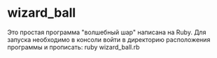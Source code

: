 # wizard_ball
Это простая программа "волшебный шар" написана на Ruby. Для запуска необходимо в консоли войти в директорию расположения программы и прописать:
ruby wizard_ball.rb
